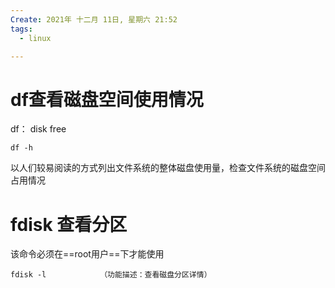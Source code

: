 ```yaml
---
Create: 2021年 十二月 11日, 星期六 21:52
tags: 
  - linux

---
```


# df查看磁盘空间使用情况
df： disk free 

```
df -h
```

以人们较易阅读的方式列出文件系统的整体磁盘使用量，检查文件系统的磁盘空间占用情况


# fdisk 查看分区
该命令必须在==root用户==下才能使用
```
fdisk -l            （功能描述：查看磁盘分区详情）
```




